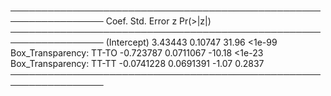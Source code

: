 ─────────────────────────────────────────────────────────────────
                              Coef.  Std. Error       z  Pr(>|z|)
─────────────────────────────────────────────────────────────────
(Intercept)               3.43443     0.10747     31.96    <1e-99
Box_Transparency: TT-TO  -0.723787    0.0711067  -10.18    <1e-23
Box_Transparency: TT-TT  -0.0741228   0.0691391   -1.07    0.2837
─────────────────────────────────────────────────────────────────
